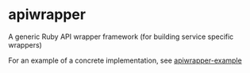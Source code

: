 apiwrapper
==========

A generic Ruby API wrapper framework (for building service specific wrappers)

For an example of a concrete implementation, see [apiwrapper-example](https://github.com/mLewisLogic/apiwrapper-example)